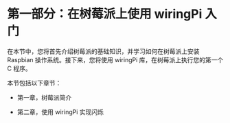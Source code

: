 # 第一部分：在树莓派上使用 wiringPi 入门

在本节中，您将首先介绍树莓派的基础知识，并学习如何在树莓派上安装 Raspbian 操作系统。接下来，您将使用 wiringPi 库，在树莓派上执行您的第一个 C 程序。

本节包括以下章节：

+   第一章，树莓派简介

+   第二章，使用 wiringPi 实现闪烁
